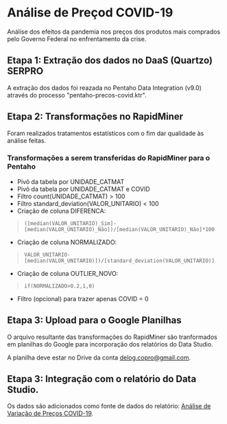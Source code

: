 # Análise de Preçod COVID-19

Análise dos efeitos da pandemia nos preços dos produtos mais comprados pelo Governo Federal no enfrentamento da crise.

## Etapa 1: Extração dos dados no DaaS (Quartzo) SERPRO

A extração dos dados foi reazada no Pentaho Data Integration (v9.0) através do processo "pentaho-precos-covid.ktr".

## Etapa 2: Transformações no RapidMiner

Foram realizados tratamentos estatísticos com o fim dar qualidade às análise feitas.

### Transformações a serem transferidas do RapidMiner para o Pentaho
* Pivô da tabela por UNIDADE_CATMAT
* Pivô da tabela por UNIDADE_CATMAT e COVID
* Filtro count(UNIDADE_CATMAT) > 100
* Filtro standard_deviation(VALOR_UNITARIO) < 100
* Criação de coluna DIFERENCA: 
> ```([median(VALOR_UNITARIO)_Sim]-[median(VALOR_UNITARIO)_Não])/[median(VALOR_UNITARIO)_Não]*100```
* Criação de coluna NORMALIZADO: 
> ```VALOR_UNITARIO-[median(VALOR_UNITARIO)])/[standard_deviation(VALOR_UNITARIO)]```
* Criação de coluna OUTLIER_NOVO:
> ```if(NORMALIZADO>0.2,1,0)```
* Filtro (opcional) para trazer apenas COVID = 0

## Etapa 3: Upload para o Google Planilhas

O arquivo resultante das transformações do RapidMiner são tranformados em planilhas do Google para incorporação dos relatórios do Data Studio.

A planilha deve estar no Drive da conta [delog.copro@gmail.com](https://drive.google.com/drive/folders/1PT1s-thZaZOvt-HdUlksHNAlo_TN2Mno?usp=sharing "Pasta Análise de Preços").

## Etapa 3: Integração com o relatório do Data Studio.

Os dados são adicionados como fonte de dados do relatório: [Análise de Variação de Preços COVID-19](https://datastudio.google.com/reporting/5ccdc714-74c2-4c5f-a4c2-8f9a71223c68 "Análise de Variação de Preços COVID-19").
